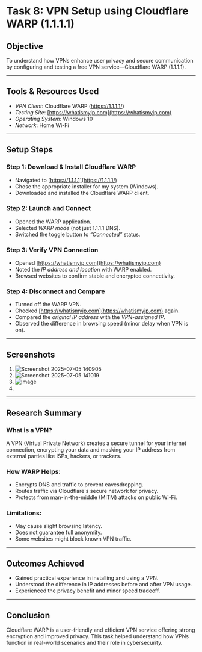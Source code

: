 # Task 8: VPN Setup using Cloudflare WARP (1.1.1.1)

## Objective
To understand how VPNs enhance user privacy and secure communication by configuring and testing a free VPN service—Cloudflare WARP (1.1.1.1).

---

## Tools & Resources Used
- *VPN Client*: Cloudflare WARP (https://1.1.1.1/)
- *Testing Site*: [https://whatismyip.com](https://whatismyip.com)
- *Operating System*: Windows 10 
- *Network*: Home Wi-Fi

---

## Setup Steps

### Step 1: Download & Install Cloudflare WARP
- Navigated to [https://1.1.1.1](https://1.1.1.1/)
- Chose the appropriate installer for my system (Windows).
- Downloaded and installed the Cloudflare WARP client.

### Step 2: Launch and Connect
- Opened the WARP application.
- Selected *WARP mode* (not just 1.1.1.1 DNS).
- Switched the toggle button to *“Connected”* status.

### Step 3: Verify VPN Connection
- Opened [https://whatismyip.com](https://whatismyip.com)
- Noted the *IP address and location* with WARP enabled.
- Browsed websites to confirm stable and encrypted connectivity.

### Step 4: Disconnect and Compare
- Turned off the WARP VPN.
- Checked [https://whatismyip.com](https://whatismyip.com) again.
- Compared the *original IP address* with the *VPN-assigned IP*.
- Observed the difference in browsing speed (minor delay when VPN is on).

---

## Screenshots 
1) ![Screenshot 2025-07-05 140905](https://github.com/user-attachments/assets/2801a44b-6d12-429c-9eb3-0da52591e102)
2) ![Screenshot 2025-07-05 141019](https://github.com/user-attachments/assets/b0c9f758-c073-404c-8dd6-fcbf3e9f21a1)
3) ![image](https://github.com/user-attachments/assets/d61e71d6-5a0d-4a0d-8c7d-a3147174db04)
4) 
---

## Research Summary

### What is a VPN?
A VPN (Virtual Private Network) creates a secure tunnel for your internet connection, encrypting your data and masking your IP address from external parties like ISPs, hackers, or trackers.

### How WARP Helps:
- Encrypts DNS and traffic to prevent eavesdropping.
- Routes traffic via Cloudflare's secure network for privacy.
- Protects from man-in-the-middle (MITM) attacks on public Wi-Fi.

### Limitations:
- May cause slight browsing latency.
- Does not guarantee full anonymity.
- Some websites might block known VPN traffic.

---

## Outcomes Achieved
- Gained practical experience in installing and using a VPN.
- Understood the difference in IP addresses before and after VPN usage.
- Experienced the privacy benefit and minor speed tradeoff.

---

## Conclusion
Cloudflare WARP is a user-friendly and efficient VPN service offering strong encryption and improved privacy. This task helped understand how VPNs function in real-world scenarios and their role in cybersecurity.
